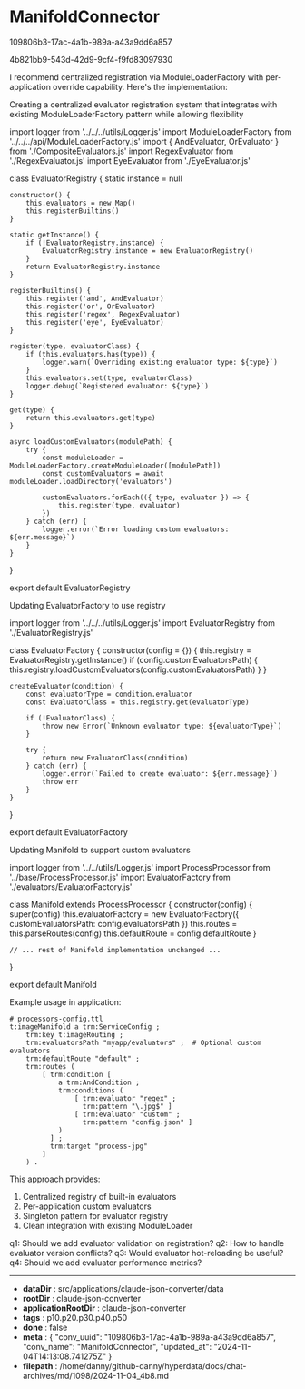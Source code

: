# ManifoldConnector

109806b3-17ac-4a1b-989a-a43a9dd6a857

4b821bb9-543d-42d9-9cf4-f9fd83097930

 I recommend centralized registration via ModuleLoaderFactory with per-application override capability. Here's the implementation:

<antThinking>Creating a centralized evaluator registration system that integrates with existing ModuleLoaderFactory pattern while allowing flexibility</antThinking>

<antArtifact identifier="evaluator-registry" type="application/vnd.ant.code" language="javascript" title="src/processors/flow/evaluators/EvaluatorRegistry.js">
import logger from '../../../utils/Logger.js'
import ModuleLoaderFactory from '../../../api/ModuleLoaderFactory.js'
import { AndEvaluator, OrEvaluator } from './CompositeEvaluators.js'
import RegexEvaluator from './RegexEvaluator.js'
import EyeEvaluator from './EyeEvaluator.js'

class EvaluatorRegistry {
    static instance = null

    constructor() {
        this.evaluators = new Map()
        this.registerBuiltins()
    }

    static getInstance() {
        if (!EvaluatorRegistry.instance) {
            EvaluatorRegistry.instance = new EvaluatorRegistry()
        }
        return EvaluatorRegistry.instance
    }

    registerBuiltins() {
        this.register('and', AndEvaluator)
        this.register('or', OrEvaluator)
        this.register('regex', RegexEvaluator)
        this.register('eye', EyeEvaluator)
    }

    register(type, evaluatorClass) {
        if (this.evaluators.has(type)) {
            logger.warn(`Overriding existing evaluator type: ${type}`)
        }
        this.evaluators.set(type, evaluatorClass)
        logger.debug(`Registered evaluator: ${type}`)
    }

    get(type) {
        return this.evaluators.get(type)
    }

    async loadCustomEvaluators(modulePath) {
        try {
            const moduleLoader = ModuleLoaderFactory.createModuleLoader([modulePath])
            const customEvaluators = await moduleLoader.loadDirectory('evaluators')
            
            customEvaluators.forEach(({ type, evaluator }) => {
                this.register(type, evaluator)
            })
        } catch (err) {
            logger.error(`Error loading custom evaluators: ${err.message}`)
        }
    }
}

export default EvaluatorRegistry
</antArtifact>

<antThinking>Updating EvaluatorFactory to use registry</antThinking>

<antArtifact identifier="evaluator-factory-updated" type="application/vnd.ant.code" language="javascript" title="src/processors/flow/evaluators/EvaluatorFactory.js">
import logger from '../../../utils/Logger.js'
import EvaluatorRegistry from './EvaluatorRegistry.js'

class EvaluatorFactory {
    constructor(config = {}) {
        this.registry = EvaluatorRegistry.getInstance()
        if (config.customEvaluatorsPath) {
            this.registry.loadCustomEvaluators(config.customEvaluatorsPath)
        }
    }

    createEvaluator(condition) {
        const evaluatorType = condition.evaluator
        const EvaluatorClass = this.registry.get(evaluatorType)
        
        if (!EvaluatorClass) {
            throw new Error(`Unknown evaluator type: ${evaluatorType}`)
        }

        try {
            return new EvaluatorClass(condition)
        } catch (err) {
            logger.error(`Failed to create evaluator: ${err.message}`)
            throw err
        }
    }
}

export default EvaluatorFactory
</antArtifact>

<antThinking>Updating Manifold to support custom evaluators</antThinking>

<antArtifact identifier="manifold-updated" type="application/vnd.ant.code" language="javascript" title="src/processors/flow/Manifold.js">
import logger from '../../utils/Logger.js'
import ProcessProcessor from '../base/ProcessProcessor.js'
import EvaluatorFactory from './evaluators/EvaluatorFactory.js'

class Manifold extends ProcessProcessor {
    constructor(config) {
        super(config)
        this.evaluatorFactory = new EvaluatorFactory({
            customEvaluatorsPath: config.evaluatorsPath
        })
        this.routes = this.parseRoutes(config)
        this.defaultRoute = config.defaultRoute
    }

    // ... rest of Manifold implementation unchanged ...
}

export default Manifold
</antArtifact>

Example usage in application:
```turtle
# processors-config.ttl
t:imageManifold a trm:ServiceConfig ;
    trm:key t:imageRouting ;
    trm:evaluatorsPath "myapp/evaluators" ;  # Optional custom evaluators
    trm:defaultRoute "default" ;
    trm:routes (
        [ trm:condition [
            a trm:AndCondition ;
            trm:conditions (
                [ trm:evaluator "regex" ; 
                  trm:pattern "\.jpg$" ]
                [ trm:evaluator "custom" ;
                  trm:pattern "config.json" ]
            )
          ] ;
          trm:target "process-jpg"
        ]
    ) .
```

This approach provides:
1. Centralized registry of built-in evaluators
2. Per-application custom evaluators
3. Singleton pattern for evaluator registry
4. Clean integration with existing ModuleLoader

q1: Should we add evaluator validation on registration?
q2: How to handle evaluator version conflicts?
q3: Would evaluator hot-reloading be useful?
q4: Should we add evaluator performance metrics?

---

* **dataDir** : src/applications/claude-json-converter/data
* **rootDir** : claude-json-converter
* **applicationRootDir** : claude-json-converter
* **tags** : p10.p20.p30.p40.p50
* **done** : false
* **meta** : {
  "conv_uuid": "109806b3-17ac-4a1b-989a-a43a9dd6a857",
  "conv_name": "ManifoldConnector",
  "updated_at": "2024-11-04T14:13:08.741275Z"
}
* **filepath** : /home/danny/github-danny/hyperdata/docs/chat-archives/md/1098/2024-11-04_4b8.md